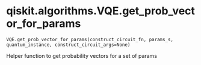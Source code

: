 # qiskit.algorithms.VQE.get\_prob\_vector\_for\_params

`VQE.get_prob_vector_for_params(construct_circuit_fn, params_s, quantum_instance, construct_circuit_args=None)`

Helper function to get probability vectors for a set of params
